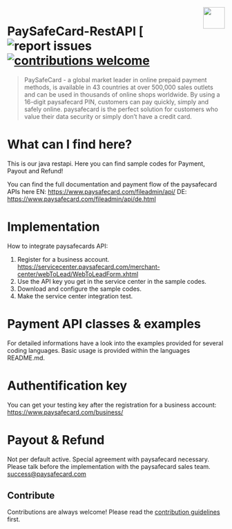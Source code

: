 <img src="https://upload.wikimedia.org/wikipedia/commons/9/9b/Paysafecard_logo.svg" height="50px" align="right" />

# PaySafeCard-RestAPI [![report issues](https://img.shields.io/badge/Help!-Report%20Issues-red.svg) [![contributions welcome](https://img.shields.io/badge/contributions-welcome-brightgreen.svg?style=flat)](https://github.com/dwyl/esta/issues)

> PaySafeCard - a global market leader in online prepaid payment methods, is available in 43 countries at over 500,000 sales outlets and can be used in thousands of online shops worldwide. By using a 16-digit paysafecard PIN, customers can pay quickly, simply and safely online. paysafecard is the perfect solution for customers who value their data security or simply don’t have a credit card.

# What can I find here?
This is our java restapi. Here you can find sample codes for Payment, Payout and Refund!

You can find the full documentation and payment flow of the paysafecard APIs here
EN: https://www.paysafecard.com/fileadmin/api/
DE: https://www.paysafecard.com/fileadmin/api/de.html

# Implementation
How to integrate paysafecards API:
1. Register for a business account. https://servicecenter.paysafecard.com/merchant-center/webToLead/WebToLeadForm.xhtml
2. Use the API key you get in the service center in the sample codes. 
3. Download and configure the sample codes.
4. Make the service center integration test.

# Payment API classes & examples
For detailed informations have a look into the examples provided for several coding languages. 
Basic usage is provided within the languages README.md.

# Authentification key
You can get your testing key after the registration for a business account:
https://www.paysafecard.com/business/

# Payout & Refund
Not per default active. Special agreement with paysafecard necessary. 
Please talk before the implementation with the paysafecard sales team. success@paysafecard.com

## Contribute

Contributions are always welcome!
Please read the [contribution guidelines](../../graphs/contributors) first.
